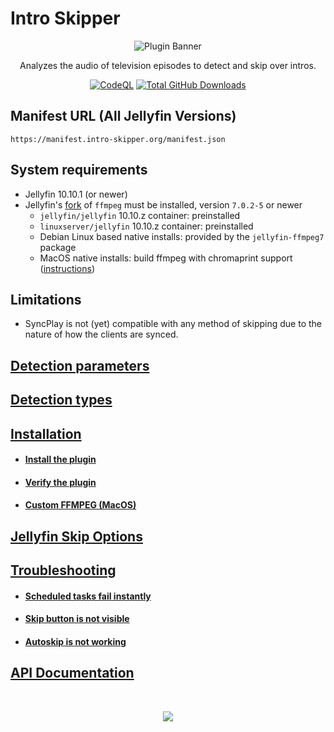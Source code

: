 # Intro Skipper

<div align="center">
    <p>
        <img alt="Plugin Banner" src="https://raw.githubusercontent.com/intro-skipper/intro-skipper/master/images/logo.png" />
    </p>
    <p>
        Analyzes the audio of television episodes to detect and skip over intros.
    </p>

[![CodeQL](https://github.com/intro-skipper/intro-skipper/actions/workflows/codeql.yml/badge.svg)](https://github.com/intro-skipper/intro-skipper/actions/workflows/codeql.yml)
<a href="https://github.com/intro-skipper/intro-skipper/releases">
<img alt="Total GitHub Downloads" src="https://img.shields.io/github/downloads/intro-skipper/intro-skipper/total?label=github%20downloads"/>
</a>
</div>

## Manifest URL (All Jellyfin Versions)

```
https://manifest.intro-skipper.org/manifest.json
```

## System requirements

* Jellyfin 10.10.1 (or newer)
* Jellyfin's [fork](https://github.com/jellyfin/jellyfin-ffmpeg) of `ffmpeg` must be installed, version `7.0.2-5` or newer
  * `jellyfin/jellyfin` 10.10.z container: preinstalled
  * `linuxserver/jellyfin` 10.10.z container: preinstalled
  * Debian Linux based native installs: provided by the `jellyfin-ffmpeg7` package
  * MacOS native installs: build ffmpeg with chromaprint support ([instructions](https://github.com/intro-skipper/intro-skipper/wiki/Custom-FFMPEG-(MacOS)))

## Limitations

* SyncPlay is not (yet) compatible with any method of skipping due to the nature of how the clients are synced. 

## [Detection parameters](https://github.com/intro-skipper/intro-skipper/wiki#detection-parameters)

## [Detection types](https://github.com/intro-skipper/intro-skipper/wiki#detection-types)

## [Installation](https://github.com/intro-skipper/intro-skipper/wiki/Installation)
- #### [Install the plugin](https://github.com/intro-skipper/intro-skipper/wiki/Installation#step-1-install-the-plugin)
- #### [Verify the plugin](https://github.com/intro-skipper/intro-skipper/wiki/Installation#step-2-verify-the-plugin)
- #### [Custom FFMPEG (MacOS)](https://github.com/intro-skipper/intro-skipper/wiki/Custom-FFMPEG-(MacOS))

## [Jellyfin Skip Options](https://github.com/intro-skipper/intro-skipper/wiki/Jellyfin-Skip-Options)

## [Troubleshooting](https://github.com/intro-skipper/intro-skipper/wiki/Troubleshooting)
- #### [Scheduled tasks fail instantly](https://github.com/intro-skipper/intro-skipper/wiki/Troubleshooting#scheduled-tasks-fail-instantly)
- #### [Skip button is not visible](https://github.com/intro-skipper/intro-skipper/wiki/Troubleshooting#skip-button-is-not-visible)
- #### [Autoskip is not working](https://github.com/intro-skipper/intro-skipper/wiki/Troubleshooting#autoskip-is-not-working)

## [API Documentation](https://github.com/intro-skipper/intro-skipper/blob/master/docs/api.md)

<br />
<p align="center">
  <a href="https://discord.gg/AYZ7RJ3BuA"><img src="https://invidget.switchblade.xyz/AYZ7RJ3BuA"></a>
</p>
